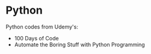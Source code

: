 # Python
Python codes from Udemy's:
- 100 Days of Code
- Automate the Boring Stuff with Python Programming
